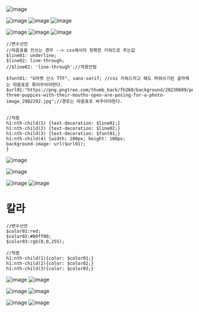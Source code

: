 ![image](https://github.com/understanding963852/scss_nigastudy/assets/60366769/a0da276a-246a-4138-955c-736db6ae7ffb)

![image](https://github.com/understanding963852/scss_nigastudy/assets/60366769/e9f784f5-29f9-40fa-bf73-f4d19717fff3)
![image](https://github.com/understanding963852/scss_nigastudy/assets/60366769/45c63148-c589-4a96-95c0-496d338c9735)
![image](https://github.com/understanding963852/scss_nigastudy/assets/60366769/fb45b7fe-7f98-4bf8-b709-9fc295e521be)

![image](https://github.com/understanding963852/scss_nigastudy/assets/60366769/9c685594-8148-4338-a2dd-1a43bf4406a7)
![image](https://github.com/understanding963852/scss_nigastudy/assets/60366769/d28c533e-1b1f-4912-82c5-b42650f95665)
![image](https://github.com/understanding963852/scss_nigastudy/assets/60366769/1c4726ba-a105-4219-ad6a-714570d23c5d)



```
//변수선언
//따옴표를 안쓰는 경우 --> css에서의 정확한 키워드로 주는값
$line01: underline;
$line02: line-through;
//$line02: 'line-through';//적용안됨

$font01: "G마켓 산스 TTF", sans-serif; //css 키워드라고 해도 띄워쓰기된 글자체는 따옴표로 묶어주어야한다.
$url01:"https://png.pngtree.com/thumb_back/fh260/background/20230609/pngtree-three-puppies-with-their-mouths-open-are-posing-for-a-photo-image_2902292.jpg";//경로는 따옴표로 싸주어야한다.


//적용
h1:nth-child(1) {text-decoration: $line01;}
h1:nth-child(2) {text-decoration: $line02;}
h1:nth-child(3) {text-decoration: $font01;}
h1:nth-child(4) {width: 200px; height: 100px;
background-image: url($url01);
}
```

![image](https://github.com/understanding963852/scss_nigastudy/assets/60366769/3f8b1370-4334-4142-9731-18d03edf58e7)

![image](https://github.com/understanding963852/scss_nigastudy/assets/60366769/72e832de-e1f6-4353-8ead-0c77e3d47633)

![image](https://github.com/understanding963852/scss_nigastudy/assets/60366769/9d12e7c8-66b0-4d21-9e27-7ad77e4ebcf4)
![image](https://github.com/understanding963852/scss_nigastudy/assets/60366769/8434ea62-3c02-4f1e-9755-88a5d602af85)
# 칼라
```
//변수선언
$color01:red;
$color02:#00ff00;
$color03:rgb(0,0,255);

//적용
h1:nth-child(1){color: $color01;}
h1:nth-child(2){color: $color02;}
h1:nth-child(3){color: $color03;}
```
![image](https://github.com/understanding963852/scss_nigastudy/assets/60366769/b6f8a81a-d8f6-4e9a-b638-3942796427e3)
![image](https://github.com/understanding963852/scss_nigastudy/assets/60366769/5e8e0142-952f-441a-b4cc-84326696a6a9)

![image](https://github.com/understanding963852/scss_nigastudy/assets/60366769/8ae3de17-6cfe-411e-bc3f-7dcbb651a425)
![image](https://github.com/understanding963852/scss_nigastudy/assets/60366769/614d930d-c87d-40d6-9ea0-ab20eeab2bc9)

![image](https://github.com/understanding963852/scss_nigastudy/assets/60366769/3dd254c8-54c8-4b11-b2d7-178e4f1f6903)
![image](https://github.com/understanding963852/scss_nigastudy/assets/60366769/031afe64-fb14-412a-b17f-78f3d9c24354)
